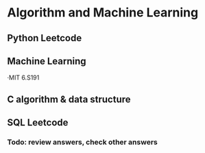 # Algorithm and Machine Learning

## Python Leetcode 
## Machine Learning
·MIT 6.S191
## C algorithm & data structure 
## SQL Leetcode

<h3>Todo: review answers, check other answers</h3>
